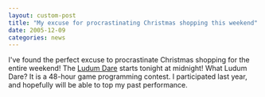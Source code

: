```yaml
---
layout: custom-post
title: "My excuse for procrastinating Christmas shopping this weekend"
date: 2005-12-09
categories: news
---
```


I've found the perfect excuse to procrastinate Christmas shopping for the entire weekend! The [Ludum Dare](http://ludumdare.com/) starts tonight at midnight! What Ludum Dare? It is a 48-hour game programming contest. I participated last year, and hopefully will be able to top my past performance.